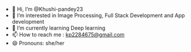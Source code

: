 - 👋 Hi, I’m @Khushi-pandey23
- 👀 I’m interested in Image Processing, Full Stack Development and App development
- 🌱 I’m currently learning Deep learning
- 📫 How to reach me : kp2284675@gmail.com
- 😄 Pronouns: she/her

<!---
Khushi-pandey23/Khushi-pandey23 is a ✨ special ✨ repository because its `README.md` (this file) appears on your GitHub profile.
You can click the Preview link to take a look at your changes.
--->
